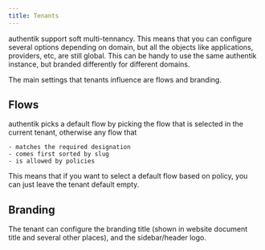 ```yaml
---
title: Tenants
---
```


authentik support soft multi-tennancy. This means that you can configure several options depending on domain, but all the objects like applications, providers, etc, are still global. This can be handy to use the same authentik instance, but branded differently for different domains.

The main settings that tenants influence are flows and branding.

## Flows

authentik picks a default flow by picking the flow that is selected in the current tenant, otherwise any flow that

    - matches the required designation
    - comes first sorted by slug
    - is allowed by policies

This means that if you want to select a default flow based on policy, you can just leave the tenant default empty.

## Branding

The tenant can configure the branding title (shown in website document title and several other places), and the sidebar/header logo.
